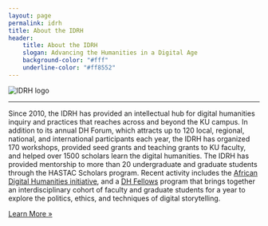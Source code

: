 ```yaml
---
layout: page 
permalink: idrh
title: About the IDRH
header: 
    title: About the IDRH
    slogan: Advancing the Humanities in a Digital Age
    background-color: "#fff"
    underline-color: "#ff8552"
---
```


![IDRH logo](../images/logos/idrh-logo.jpg)

---

Since 2010, the IDRH has provided an intellectual hub for digital humanities inquiry and practices that reaches across and beyond the KU campus. In addition to its annual DH Forum, which attracts up to 120 local, regional, national, and international participants each year, the IDRH has organized 170 workshops, provided seed grants and teaching grants to KU faculty, and helped over 1500 scholars learn the digital humanities. The IDRH has provided mentorship to more than 20 undergraduate and graduate students through the HASTAC Scholars program. Recent activity includes the [African Digital Humanities initiative](http://africandh.ku.edu), and a [DH Fellows](http://idrh.ku.edu/fellows) program that brings together an interdisciplinary cohort of faculty and graduate students for a year to explore the politics, ethics, and techniques of digital storytelling.


[Learn More »](http://idrh.ku.edu)
  